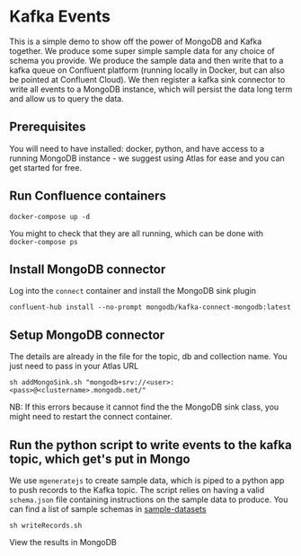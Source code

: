 # Kafka Events 
This is a simple demo to show off the power of MongoDB and Kafka together. We produce some super simple sample data for any choice of schema you provide. We produce the sample data and then write that to a kafka queue on Confluent platform (running locally in Docker, but can also be pointed at Confluent Cloud). We then register a kafka sink connector to write all events to a MongoDB instance, which will persist the data long term and allow us to query the data.

## Prerequisites
You will need to have installed: docker, python, and have access to a running MongoDB instance - we suggest using Atlas for ease and you can get started for free.

## Run Confluence containers

```
docker-compose up -d
```

You might to check that they are all running, which can be done with `docker-compose ps`

## Install MongoDB connector
Log into the `connect` container and install the MongoDB sink plugin

```
confluent-hub install --no-prompt mongodb/kafka-connect-mongodb:latest
```

## Setup MongoDB connector
The details are already in the file for the topic, db and collection name. You just need to pass in your Atlas URL
```
sh addMongoSink.sh "mongodb+srv://<user>:<pass>@<clustername>.mongodb.net/"
```
NB: If this errors because it cannot find the the MongoDB sink class, you might need to restart the connect container.

## Run the python script to write events to the kafka topic, which get's put in Mongo
We use `mgeneratejs` to create sample data, which is piped to a python app to push records to the Kafka topic. The script relies on having a valid `schema.json` file containing instructions on the sample data to produce. You can find a list of sample schemas in [sample-datasets](../sample-datasets)
```
sh writeRecords.sh
```

View the results in MongoDB